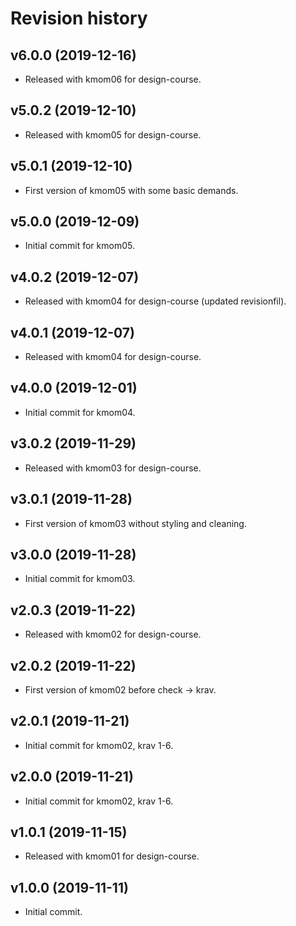 Revision history
=======================

v6.0.0 (2019-12-16)
------------------------

* Released with kmom06 for design-course.

v5.0.2 (2019-12-10)
------------------------

* Released with kmom05 for design-course.

v5.0.1 (2019-12-10)
------------------------

* First version of kmom05 with some basic demands.

v5.0.0 (2019-12-09)
------------------------

* Initial commit for kmom05.

v4.0.2 (2019-12-07)
------------------------

* Released with kmom04 for design-course (updated revisionfil).

v4.0.1 (2019-12-07)
------------------------

* Released with kmom04 for design-course.

v4.0.0 (2019-12-01)
------------------------

* Initial commit for kmom04.

v3.0.2 (2019-11-29)
------------------------

* Released with kmom03 for design-course.

v3.0.1 (2019-11-28)
------------------------

* First version of kmom03 without styling and cleaning.

v3.0.0 (2019-11-28)
------------------------

* Initial commit for kmom03.


v2.0.3 (2019-11-22)
------------------------

* Released with kmom02 for design-course.


v2.0.2 (2019-11-22)
------------------------

* First version of kmom02 before check -> krav.


v2.0.1 (2019-11-21)
------------------------

* Initial commit for kmom02, krav 1-6.


v2.0.0 (2019-11-21)
------------------------

* Initial commit for kmom02, krav 1-6.


v1.0.1 (2019-11-15)
------------------------

* Released with kmom01 for design-course.


v1.0.0 (2019-11-11)
------------------------

* Initial commit.
